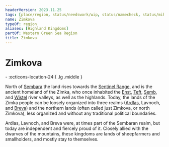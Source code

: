 ```yaml
---
headerVersion: 2023.11.25
tags: [place/region, status/needswork/wip, status/namecheck, status/mike, status/tim]
name: Zimkova
typeOf: region
aliases: [Highland Kingdoms]
partOf: Western Green Sea Region
title: Zimkova
---
```

# Zimkova
<div class="grid cards ext-narrow-margin ext-one-column" markdown>
-    :octicons-location-24:{ .lg .middle }   
</div>


North of [Sembara](<../sembara/sembara.md>) the land rises towards the [Sentinel Range](<../../sentinel-range/sentinel-range.md>), and is the ancient homeland of the Zimka, who once inhabited the [Enst](<../rivers/wistel-enst-watershed/enst.md>), [Teft](<../rivers/teft.md>), [Semb](<../rivers/semb-watershed/semb.md>), and [Wistel](<../rivers/wistel-enst-watershed/wistel.md>) river valleys, as well as the highlands. Today, the lands of the Zimka people can be loosely organized into three realms ([Ardlas](<./ardlas.md>), Lavnoch, and [Breva](<./breva.md>)) and the northern lands (often called just Zimkova, or north Zimkova), less organized and without any traditional political boundaries.  

Ardlas, Lavnoch, and Breva were, at times part of the Sembaran realm, but today are independent and fiercely proud of it. Closely allied with the dwarves of the mountains, these kingdoms are lands of sheepfarmers and smallholders, and mostly stay to themselves. 

